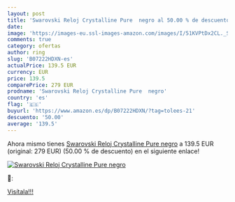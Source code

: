 ```yaml
---
layout: post
title: 'Swarovski Reloj Crystalline Pure  negro al 50.00 % de descuento'
date: 
image: 'https://images-eu.ssl-images-amazon.com/images/I/51KVPtDx2CL._SL200_.jpg'
comments: true
category: ofertas
author: ring
slug: 'B07222HDXN-es'
actualPrice: 139.5 EUR
currency: EUR
price: 139.5
comparePrice: 279 EUR
prodname: 'Swarovski Reloj Crystalline Pure  negro'
country: 'es'
flag: '🇪🇸'
buyurl: 'https://www.amazon.es/dp/B07222HDXN/?tag=tolees-21'
descuento: '50.00'
average: '139.5'
---
```


Ahora mismo tienes [Swarovski Reloj Crystalline Pure  negro](https://www.amazon.es/dp/B07222HDXN/?tag=tolees-21) a 139.5 EUR (original: 279 EUR) (50.00 %  de descuento) en el siguiente enlace!

[![Swarovski Reloj Crystalline Pure  negro](https://images-eu.ssl-images-amazon.com/images/I/51KVPtDx2CL._SL200_.jpg)](https://www.amazon.es/dp/B07222HDXN/?tag=tolees-21)

🔎:


[Visítala!!!](https://www.amazon.es/dp/B07222HDXN/?tag=tolees-21)
